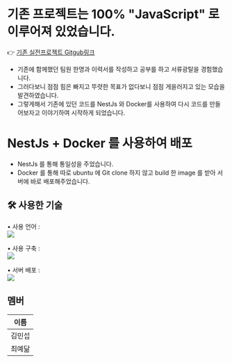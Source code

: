 # 기존 프로젝트는 100% "JavaScript" 로 이루어져 있었습니다.
👉  [기존 실전프로젝트 Gitgub링크](https://github.com/HH99-NO1/DMMHN-BE)

- 기존에 함께했던 팀원 한명과 이력서를 작성하고 공부를 하고 서류광탈을 경험했습니다.
- 그러다보니 점점 힘은 빠지고 뚜렷한 목표가 없다보니 점점 게을러지고 있는 모습을 발견하였습니다.
- 그렇게해서 기존에 있던 코드를 NestJs 와 Docker를 사용하여 다시 코드를 만들어보자고 이야기하여 시작하게 되었습니다.
&nbsp;
# NestJs + Docker 를 사용하여 배포
- NestJs 를 통해 통일성을 주었습니다.
- Docker 를 통해 따로 ubuntu 에 Git clone 하지 않고 build 한 image 를 받아 서버에 바로 배포해주었습니다.
&nbsp;
## 🛠 사용한 기술
• 사용 언어 :  
<img src="https://img.shields.io/badge/typeScript-3178C6?style=for-the-badge&logo=typeScript&logoColor=black">  

• 사용 구축 :  
<img src="https://img.shields.io/badge/NestJS-E0234E?style=flat&logo=NestJS&logoColor=E0234E&labelColor=white">

• 서버 배포 :  
<img src="https://img.shields.io/badge/Docker-2496ED?style=for-the-badge&logo=Docker&logoColor=black">  

## 멤버
| 이름 |
|--|
| 김민섭 |
| 최예닮 |
